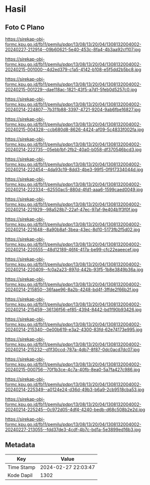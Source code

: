 # Hasil

## Foto C Plano

https://sirekap-obj-formc.kpu.go.id/fb11/pemilu/pdpr/13/08/13/20/04/1308132004002-20240227-212914--09b60621-5e40-453c-8fa4-4b3aa92cf107.jpg

https://sirekap-obj-formc.kpu.go.id/fb11/pemilu/pdpr/13/08/13/20/04/1308132004002-20240215-001000--4d2ed379-c1a5-4142-b108-e5f5dd2b5bc8.jpg

https://sirekap-obj-formc.kpu.go.id/fb11/pemilu/pdpr/13/08/13/20/04/1308132004002-20240215-001229--dae118ac-1821-43f5-a7d1-5feb0d5257c0.jpg

https://sirekap-obj-formc.kpu.go.id/fb11/pemilu/pdpr/13/08/13/20/04/1308132004002-20240214-224807--7b311b88-3397-4721-9204-9ab6fbe16827.jpg

https://sirekap-obj-formc.kpu.go.id/fb11/pemilu/pdpr/13/08/13/20/04/1308132004002-20240215-004328--ccb680d8-8626-4424-af09-5c4833f002fa.jpg

https://sirekap-obj-formc.kpu.go.id/fb11/pemilu/pdpr/13/08/13/20/04/1308132004002-20240214-222735--05ebb1bf-2fb2-40a0-b058-df370546bcd3.jpg

https://sirekap-obj-formc.kpu.go.id/fb11/pemilu/pdpr/13/08/13/20/04/1308132004002-20240214-222454--4da93c19-8dd3-4be3-99f5-0f917334044d.jpg

https://sirekap-obj-formc.kpu.go.id/fb11/pemilu/pdpr/13/08/13/20/04/1308132004002-20240214-222334--62550ac5-880d-4fd1-aaa6-1599caed0049.jpg

https://sirekap-obj-formc.kpu.go.id/fb11/pemilu/pdpr/13/08/13/20/04/1308132004002-20240214-221929--98a528b7-22af-47ec-97af-9e404b1f3f0f.jpg

https://sirekap-obj-formc.kpu.go.id/fb11/pemilu/pdpr/13/08/13/20/04/1308132004002-20240214-221648--8a90b8af-3bea-43ec-8d10-5173fb2f5d02.jpg

https://sirekap-obj-formc.kpu.go.id/fb11/pemilu/pdpr/13/08/13/20/04/1308132004002-20240214-220555--48d12189-46f4-417a-be99-cfc22eaeecef.jpg

https://sirekap-obj-formc.kpu.go.id/fb11/pemilu/pdpr/13/08/13/20/04/1308132004002-20240214-220409--fc0a2a23-897d-442b-93f5-1b8e3849b36a.jpg

https://sirekap-obj-formc.kpu.go.id/fb11/pemilu/pdpr/13/08/13/20/04/1308132004002-20240214-215850--36faae96-8a2b-4248-bd4f-3ffde2f66b2f.jpg

https://sirekap-obj-formc.kpu.go.id/fb11/pemilu/pdpr/13/08/13/20/04/1308132004002-20240214-215459--36136f56-ef85-4394-8442-bd1f90b93426.jpg

https://sirekap-obj-formc.kpu.go.id/fb11/pemilu/pdpr/13/08/13/20/04/1308132004002-20240214-215340--0e00b619-e3a2-4300-83fd-62e74173e995.jpg

https://sirekap-obj-formc.kpu.go.id/fb11/pemilu/pdpr/13/08/13/20/04/1308132004002-20240214-215232--d1f30ccd-787a-4db7-8f87-0dc0acd7dc07.jpg

https://sirekap-obj-formc.kpu.go.id/fb11/pemilu/pdpr/13/08/13/20/04/1308132004002-20240215-000756--70f1b3ce-4c7a-40fb-8ea0-5a7fa427c986.jpg

https://sirekap-obj-formc.kpu.go.id/fb11/pemilu/pdpr/13/08/13/20/04/1308132004002-20240214-225349--a0124e24-d36d-49b3-b6a9-2cb9518cba53.jpg

https://sirekap-obj-formc.kpu.go.id/fb11/pemilu/pdpr/13/08/13/20/04/1308132004002-20240214-225245--0c972d05-4df4-4240-bedb-d68c508b2e2d.jpg

https://sirekap-obj-formc.kpu.go.id/fb11/pemilu/pdpr/13/08/13/20/04/1308132004002-20240227-213055--fdd37de3-4cdf-4b7c-bd1a-5e3899ed16b3.jpg


## Metadata

| Key        | Value               |
| ---------- | ------------------- |
| Time Stamp | 2024-02-27 22:03:47 |
| Kode Dapil | 1302                |



